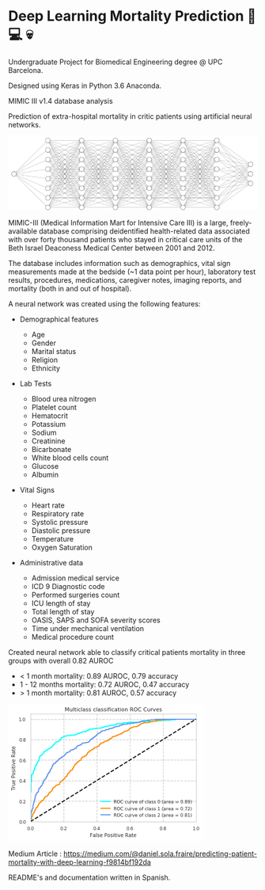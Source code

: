 # Deep Learning Mortality Prediction :robot: :computer: :skull:

Undergraduate Project for Biomedical Engineering degree @ UPC Barcelona.

Designed using Keras in Python 3.6 Anaconda. 

MIMIC III v1.4 database analysis

Prediction of extra-hospital mortality in critic patients using artificial neural networks. 

![](plots/arquitectura.PNG)

MIMIC-III (Medical Information Mart for Intensive Care III) is a large, freely-available database comprising deidentified health-related data associated with over forty thousand patients who stayed in critical care units of the Beth Israel Deaconess Medical Center between 2001 and 2012.

The database includes information such as demographics, vital sign measurements made at the bedside (~1 data point per hour), laboratory test results, procedures, medications, caregiver notes, imaging reports, and mortality (both in and out of hospital).

A neural network was created using the following features:
* Demographical features
  * Age
  * Gender
  * Marital status
  * Religion
  * Ethnicity
  
* Lab Tests
  * Blood urea nitrogen
  * Platelet count
  * Hematocrit
  * Potassium
  * Sodium
  * Creatinine
  * Bicarbonate
  * White blood cells count
  * Glucose
  * Albumin
  
* Vital Signs
  * Heart rate
  * Respiratory rate
  * Systolic pressure
  * Diastolic pressure
  * Temperature
  * Oxygen Saturation
  
* Administrative data
  * Admission medical service
  * ICD 9 Diagnostic code
  * Performed surgeries count
  * ICU length of stay
  * Total length of stay
  * OASIS, SAPS and SOFA severity scores
  * Time under mechanical ventilation
  * Medical procedure count

Created neural network able to classify critical patients mortality in three groups with overall 0.82 AUROC

* < 1 month mortality: 0.89 AUROC, 0.79 accuracy
* 1 - 12 months mortality: 0.72 AUROC, 0.47 accuracy
* \> 1 month mortality: 0.81 AUROC, 0.57 accuracy

![](plots/Evaluation/3Curves_ENG.png)

Medium Article : https://medium.com/@daniel.sola.fraire/predicting-patient-mortality-with-deep-learning-f9814bf192da

README's and documentation written in Spanish. 
